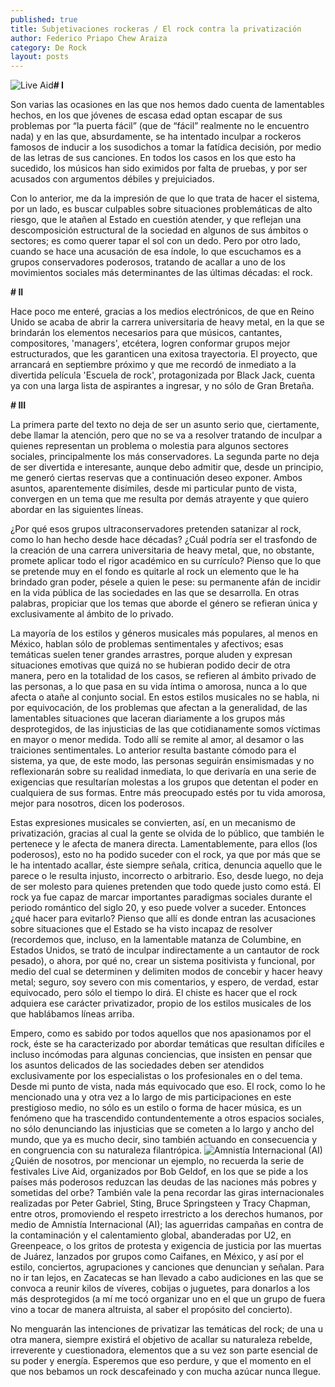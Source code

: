 ```yaml
---
published: true
title: Subjetivaciones rockeras / El rock contra la privatización
author: Federico Priapo Chew Araiza
category: De Rock
layout: posts
---
```


![Live Aid](http://i.imgur.com/Q6jkA7lm.jpg)**# I**

Son varias las ocasiones en las que nos hemos dado cuenta de lamentables hechos, en los que jóvenes de escasa edad optan escapar de sus problemas por “la puerta fácil” (que de “fácil” realmente no le encuentro nada) y en las que, absurdamente, se ha intentado inculpar a rockeros famosos de inducir a los susodichos a tomar la fatídica decisión, por medio de las letras de sus canciones. En todos los casos en los que esto ha sucedido, los músicos han sido eximidos por falta de pruebas, y por ser acusados con argumentos débiles y prejuiciados.

Con lo anterior, me da la impresión de que lo que trata de hacer el sistema, por un lado, es buscar culpables sobre situaciones problemáticas de alto riesgo, que le atañen al Estado en cuestión atender, y que reflejan una descomposición estructural de la sociedad en algunos de sus ámbitos o sectores; es como querer tapar el sol con un dedo. Pero por otro lado, cuando se hace una acusación de esa índole, lo que escuchamos es a grupos conservadores poderosos, tratando de acallar a uno de los movimientos sociales más determinantes de las últimas décadas: el rock.


**# II**

Hace poco me enteré, gracias a los medios electrónicos, de que en Reino Unido se acaba de abrir la carrera universitaria de heavy metal, en la que se brindarán los elementos necesarios para que músicos, cantantes, compositores, 'managers', etcétera, logren conformar grupos mejor estructurados, que les garanticen una exitosa trayectoria. El proyecto, que arrancará en septiembre próximo y que me recordó de inmediato a la divertida película 'Escuela de rock', protagonizada por Black Jack, cuenta ya con una larga lista de aspirantes a ingresar, y no sólo de Gran Bretaña.


**# III**

La primera parte del texto no deja de ser un asunto serio que, ciertamente, debe llamar la atención, pero que no se va a resolver tratando de inculpar a quienes representan un problema o molestia para algunos sectores sociales, principalmente los más conservadores. La segunda parte no deja de ser divertida e interesante, aunque debo admitir que, desde un principio, me generó ciertas reservas que a continuación deseo exponer. Ambos asuntos, aparentemente disímiles, desde mi particular punto de vista, convergen en un tema que me resulta por demás atrayente y que quiero abordar en las siguientes líneas.

¿Por qué esos grupos ultraconservadores pretenden satanizar al rock, como lo han hecho desde hace décadas? ¿Cuál podría ser el trasfondo de la creación de una carrera universitaria de heavy metal, que, no obstante, promete aplicar todo el rigor académico en su currículo? Pienso que lo que se pretende muy en el fondo es quitarle al rock un elemento que le ha brindado gran poder, pésele a quien le pese: su permanente afán de incidir en la vida pública de las sociedades en las que se desarrolla. En otras palabras, propiciar que los temas que aborde el género se refieran única y exclusivamente al ámbito de lo privado.

La mayoría de los estilos y géneros musicales más populares, al menos en México, hablan sólo de problemas sentimentales y afectivos; esas temáticas suelen tener grandes arrastres, porque aluden y expresan situaciones emotivas que quizá no se hubieran podido decir de otra manera, pero en la totalidad de los casos, se refieren al ámbito privado de las personas, a lo que pasa en su vida íntima o amorosa, nunca a lo que afecta o atañe al conjunto social. En estos estilos musicales no se habla, ni por equivocación, de los problemas que afectan a la generalidad, de las lamentables situaciones que laceran diariamente a los grupos más desprotegidos, de las injusticias de las que cotidianamente somos víctimas en mayor o menor medida. Todo allí se remite al amor, al desamor o las traiciones sentimentales. Lo anterior resulta bastante cómodo para el sistema, ya que, de este modo, las personas seguirán ensimismadas y no reflexionarán sobre su realidad inmediata, lo que derivaría en una serie de exigencias que resultarían molestas a los grupos que detentan el poder en cualquiera de sus formas. Entre más preocupado estés por tu vida amorosa, mejor para nosotros, dicen los poderosos.

Estas expresiones musicales se convierten, así, en un mecanismo de privatización, gracias al cual la gente se olvida de lo público, que también le pertenece y le afecta de manera directa. Lamentablemente, para ellos (los poderosos), esto no ha podido suceder con el rock, ya que por más que se le ha intentado acallar, éste siempre señala, critica, denuncia aquello que le parece o le resulta injusto, incorrecto o arbitrario. Eso, desde luego, no deja de ser molesto para quienes pretenden que todo quede justo como está. El rock ya fue capaz de marcar importantes paradigmas sociales durante el periodo romántico del siglo 20, y eso puede volver a suceder. Entonces ¿qué hacer para evitarlo? Pienso que allí es donde entran las acusaciones sobre situaciones que el Estado se ha visto incapaz de resolver (recordemos que, incluso, en la lamentable matanza de Columbine, en Estados Unidos, se trató de inculpar indirectamente a un cantautor de rock pesado), o ahora, por qué no, crear un sistema positivista y funcional, por medio del cual se determinen y delimiten modos de concebir y hacer heavy metal; seguro, soy severo con mis comentarios, y espero, de verdad, estar equivocado, pero sólo el tiempo lo dirá. El chiste es hacer que el rock adquiera ese carácter privatizador, propio de los estilos musicales de los que hablábamos líneas arriba.

Empero, como es sabido por todos aquellos que nos apasionamos por el rock, éste se ha caracterizado por abordar temáticas que resultan difíciles e incluso incómodas para algunas conciencias, que insisten en pensar que los asuntos delicados de las sociedades deben ser atendidos exclusivamente por los especialistas o los profesionales en o del tema. Desde mi punto de vista, nada más equivocado que eso. El rock, como lo he mencionado una y otra vez a lo largo de mis participaciones en este prestigioso medio, no sólo es un estilo o forma de hacer música, es un fenómeno que ha trascendido contundentemente a otros espacios sociales, no sólo denunciando las injusticias que se cometen a lo largo y ancho del mundo, que ya es mucho decir, sino también actuando en consecuencia y en congruencia con su naturaleza filantrópica.
![Amnistía Internacional (AI)](http://i.imgur.com/V2e2CwOm.jpg)¿Quién de nosotros, por mencionar un ejemplo, no recuerda la serie de festivales Live Aid, organizados por Bob Geldof, en los que se pide a los países más poderosos reduzcan las deudas de las naciones más pobres y sometidas del orbe? También vale la pena recordar las giras internacionales realizadas por Peter Gabriel, Sting, Bruce Springsteen y Tracy Chapman, entre otros, promoviendo el respeto irrestricto a los derechos humanos, por medio de Amnistía Internacional (AI); las aguerridas campañas en contra de la contaminación y el calentamiento global, abanderadas por U2, en Greenpeace, o los gritos de protesta y exigencia de justicia por las muertas de Juárez, lanzados por grupos como Caifanes, en México, y así por el estilo, conciertos, agrupaciones y canciones que denuncian y señalan. Para no ir tan lejos, en Zacatecas se han llevado a cabo audiciones en las que se convoca a reunir kilos de víveres, cobijas o juguetes, para donarlos a los más desprotegidos (a mí me tocó organizar uno en el que un grupo de fuera vino a tocar de manera altruista, al saber el propósito del concierto).

No menguarán las intenciones de privatizar las temáticas del rock; de una u otra manera, siempre existirá el objetivo de acallar su naturaleza rebelde, irreverente y cuestionadora, elementos que a su vez son parte esencial de su poder y energía. Esperemos que eso perdure, y que el momento en el que nos bebamos un rock descafeinado y con mucha azúcar nunca llegue.

